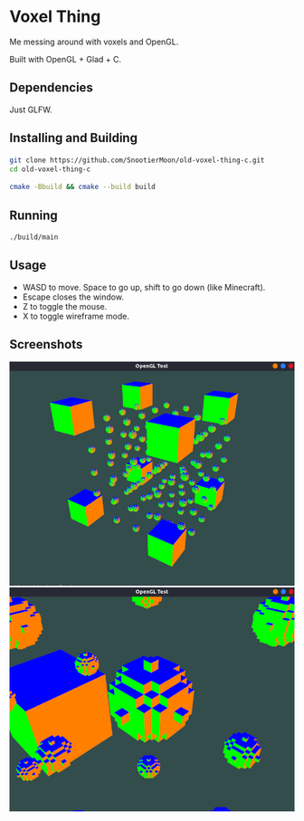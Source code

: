 # Voxel Thing

Me messing around with voxels and OpenGL.

Built with OpenGL + Glad + C.

## Dependencies

Just GLFW.

## Installing and Building

```sh
git clone https://github.com/SnootierMoon/old-voxel-thing-c.git
cd old-voxel-thing-c
```

```sh
cmake -Bbuild && cmake --build build
```

## Running
```sh
./build/main
```

## Usage

- WASD to move. Space to go up, shift to go down (like Minecraft).
- Escape closes the window.
- Z to toggle the mouse.
- X to toggle wireframe mode.

## Screenshots

![Alt text](/screenshots/1.png?raw=true)
![Alt text](/screenshots/2.png?raw=true)

